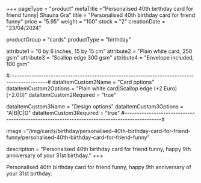 +++
pageType = "product"
metaTitle ="Personalised 40th birthday card for friend funny| Shauna Gra"
title = "Personalised 40th birthday card for friend funny"
price = "5.95"
weight = "100"
stock = "2"
creationDate = "23/04/2024"

productGroup = "cards"
productType = "birthday"

attribute1 = "6 by 6 inches, 15 by 15 cm" 
attribute2 = "Plain white card, 250 gsm"
attribute3 = "Scallop edge 300 gsm"
attribute4 = "Envelope included, 100 gsm"

#---------------------------------------------------------------------------------------------#
dataItemCustom2Name = "Card options"
dataItemCustom2Options = "Plain white card|Scallop edge (+2 Euro)[+2.00]"
dataItemCustom2Required = "true"

dataItemCustom3Name = "Design options"
dataItemCustom3Options = "A|B|C|D"
dataItemCustom3Required = "true"
#---------------------------------------------------------------------------------------------#

image ="/img/cards/birthday/personalised-40th-birthday-card-for-friend-funny/personalised-40th-birthday-card-for-friend-funny"

description = "Personalised 40th birthday card for friend funny, happy 9th anniversary of your 31st birthday."
+++

Personalised 40th birthday card for friend funny, happy 9th anniversary of your 31st birthday.
